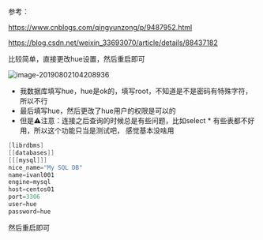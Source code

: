 参考：

https://www.cnblogs.com/qingyunzong/p/9487952.html

https://blog.csdn.net/weixin_33693070/article/details/88437182

比较简单，直接更改hue设置，然后重启即可

![image-20190802104208936](https://learningnotebookv1-1302566743.cos.ap-nanjing.myqcloud.com/img/image-20190802104208936.png)

* 我数据库填写hue，hue是ok的，填写root，不知道是不是密码有特殊字符，所以不行
* 最后填写hue，然后更改了hue用户的权限是可以的
* 但是⚠️注意：连接之后查询的时候总是有些问题，比如select * 有些表都不好用，所以这个功能只当是测试吧， 感觉基本没啥用

```java
[librdbms]
[[databases]]
[[[mysql]]]
nice_name="My SQL DB"
name=ivanl001
engine=mysql
host=centos01
port=3306
user=hue
password=hue
```



然后重启即可